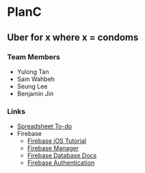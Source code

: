 # PlanC
## Uber for x where x = condoms
### Team Members
- Yulong Tan
- Sam Wahbeh
- Seung Lee
- Benjamin Jin

### Links
- [Spreadsheet To-do](https://docs.google.com/spreadsheets/d/1s15naCMnIKQp0g0ggVKkcBkiqJrFb1E6--GgaY6AgoA/edit?usp=sharing)
- Firebase
  - [Firebase iOS Tutorial](https://www.raywenderlich.com/139322/firebase-tutorial-getting-started-2)
  - [Firebase Manager](https://console.firebase.google.com/project/ios-plan-b/authentication/providers)
  - [Firebase Database Docs](https://firebase.google.com/docs/database/ios/start)
  - [Firebase Authentication](https://firebase.google.com/docs/auth/ios/manage-users)
